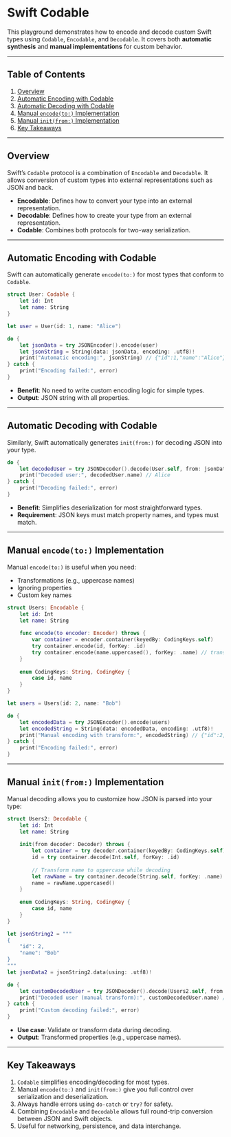 # Swift Codable

This playground demonstrates how to encode and decode custom Swift types using `Codable`, `Encodable`, and `Decodable`. It covers both **automatic synthesis** and **manual implementations** for custom behavior.

---

## Table of Contents

1. [Overview](#overview)
2. [Automatic Encoding with Codable](#automatic-encoding-with-codable)
3. [Automatic Decoding with Codable](#automatic-decoding-with-codable)
4. [Manual `encode(to:)` Implementation](#manual-encodeto-implementation)
5. [Manual `init(from:)` Implementation](#manual-initfrom-implementation)
6. [Key Takeaways](#key-takeaways)

---

## Overview

Swift’s `Codable` protocol is a combination of `Encodable` and `Decodable`. It allows conversion of custom types into external representations such as JSON and back.  

- **Encodable**: Defines how to convert your type into an external representation.  
- **Decodable**: Defines how to create your type from an external representation.  
- **Codable**: Combines both protocols for two-way serialization.

---

## Automatic Encoding with Codable

Swift can automatically generate `encode(to:)` for most types that conform to `Codable`.

```swift
struct User: Codable {
    let id: Int
    let name: String
}

let user = User(id: 1, name: "Alice")

do {
    let jsonData = try JSONEncoder().encode(user)
    let jsonString = String(data: jsonData, encoding: .utf8)!
    print("Automatic encoding:", jsonString) // {"id":1,"name":"Alice"}
} catch {
    print("Encoding failed:", error)
}
````

* **Benefit**: No need to write custom encoding logic for simple types.
* **Output**: JSON string with all properties.

---

## Automatic Decoding with Codable

Similarly, Swift automatically generates `init(from:)` for decoding JSON into your type.

```swift
do {
    let decodedUser = try JSONDecoder().decode(User.self, from: jsonData)
    print("Decoded user:", decodedUser.name) // Alice
} catch {
    print("Decoding failed:", error)
}
```

* **Benefit**: Simplifies deserialization for most straightforward types.
* **Requirement**: JSON keys must match property names, and types must match.

---

## Manual `encode(to:)` Implementation

Manual `encode(to:)` is useful when you need:

* Transformations (e.g., uppercase names)
* Ignoring properties
* Custom key names

```swift
struct Users: Encodable {
    let id: Int
    let name: String
    
    func encode(to encoder: Encoder) throws {
        var container = encoder.container(keyedBy: CodingKeys.self)
        try container.encode(id, forKey: .id)
        try container.encode(name.uppercased(), forKey: .name) // transform example
    }
    
    enum CodingKeys: String, CodingKey {
        case id, name
    }
}

let users = Users(id: 2, name: "Bob")

do {
    let encodedData = try JSONEncoder().encode(users)
    let encodedString = String(data: encodedData, encoding: .utf8)!
    print("Manual encoding with transform:", encodedString) // {"id":2,"name":"BOB"}
} catch {
    print("Encoding failed:", error)
}
```

---

## Manual `init(from:)` Implementation

Manual decoding allows you to customize how JSON is parsed into your type:

```swift
struct Users2: Decodable {
    let id: Int
    let name: String
    
    init(from decoder: Decoder) throws {
        let container = try decoder.container(keyedBy: CodingKeys.self)
        id = try container.decode(Int.self, forKey: .id)
        
        // Transform name to uppercase while decoding
        let rawName = try container.decode(String.self, forKey: .name)
        name = rawName.uppercased()
    }
    
    enum CodingKeys: String, CodingKey {
        case id, name
    }
}

let jsonString2 = """
{
    "id": 2,
    "name": "Bob"
}
"""
let jsonData2 = jsonString2.data(using: .utf8)!

do {
    let customDecodedUser = try JSONDecoder().decode(Users2.self, from: jsonData2)
    print("Decoded user (manual transform):", customDecodedUser.name) // BOB
} catch {
    print("Custom decoding failed:", error)
}
```

* **Use case**: Validate or transform data during decoding.
* **Output**: Transformed properties (e.g., uppercase names).

---

## Key Takeaways

1. `Codable` simplifies encoding/decoding for most types.
2. Manual `encode(to:)` and `init(from:)` give you full control over serialization and deserialization.
3. Always handle errors using `do-catch` or `try?` for safety.
4. Combining `Encodable` and `Decodable` allows full round-trip conversion between JSON and Swift objects.
5. Useful for networking, persistence, and data interchange.



